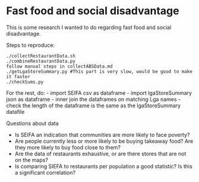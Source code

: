 # Fast food and social disadvantage

This is some research I wanted to do regarding fast food and social disadvantage.

Steps to reproduce:

    ./collectRestaurantData.sh
    ./combineRestaurantData.py
    follow manual steps in collectABSData.md
    ./getLgaStoreSummary.py #This part is very slow, would be good to make it faster
    ./checkSums.py

For the rest, do:
    - import SEIFA csv as dataframe
    - import lgaStoreSummary json as dataframe
    - inner join the dataframes on matching Lga names
    - check the length of the dataframe is the same as the lgaStoreSummary datafile

Questions about data
- Is SEIFA an indication that communities are more likely to face poverty?
- Are people currently less or more likely to be buying takeaway food? Are they more likely to buy food close to them?
- Are the data of restaurants exhaustive, or are there stores that are not on the maps?
- Is comparing SIEFA to restaurants per population a good statistic? Is this a significant correlation?